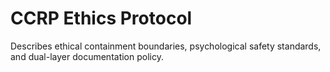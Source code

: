 # CCRP Ethics Protocol
Describes ethical containment boundaries, psychological safety standards, and dual-layer documentation policy.